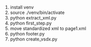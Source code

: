 1. install venv
2. source ./venv/bin/activate
3. python extract_xml.py
4. python first_step.py
5. move standardized xml to page1.xml
6. python footer.py 
7. python create_vsdx.py